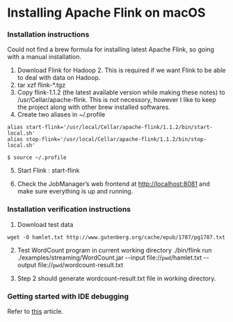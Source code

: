 # Installing Apache Flink on macOS

### Installation instructions

Could not find a brew formula for installing latest Apache Flink, so going with a manual installation.

1. Download Flink for Hadoop 2. This is required if we want Flink to be able to deal with data on Hadoop.
2. tar xzf flink-\*.tgz
3. Copy flink-1.1.2 \(the latest available version while making these notes\) to \/usr\/Cellar\/apache-flink. This is not necessory, however I like to keep the project along with other brew installed softwares.
4. Create two aliases in ~\/.profile

  ```
  alias start-flink='/usr/local/Cellar/apache-flink/1.1.2/bin/start-local.sh'
  alias stop-flink='/usr/local/Cellar/apache-flink/1.1.2/bin/stop-local.sh'

  $ source ~/.profile
  ```

5. Start Flink : start-flink

6. Check the JobManager’s web frontend at [http:\/\/localhost:8081](http://localhost:8081) and make sure everything is up and running.

### Installation verification instructions

1. Download test data
  ```
  wget -O hamlet.txt http://www.gutenberg.org/cache/epub/1787/pg1787.txt
  ```

2. Test WordCount program in current working directory
      ./bin/flink run ./examples/streaming/WordCount.jar --input file://`pwd`/hamlet.txt --output file://`pwd`/wordcount-result.txt

3. Step 2 should generate wordcount-result.txt file in working directory.

### Getting started with IDE debugging

Refer to [this](http://dataartisans.github.io/flink-training/devEnvSetup.html) article.

